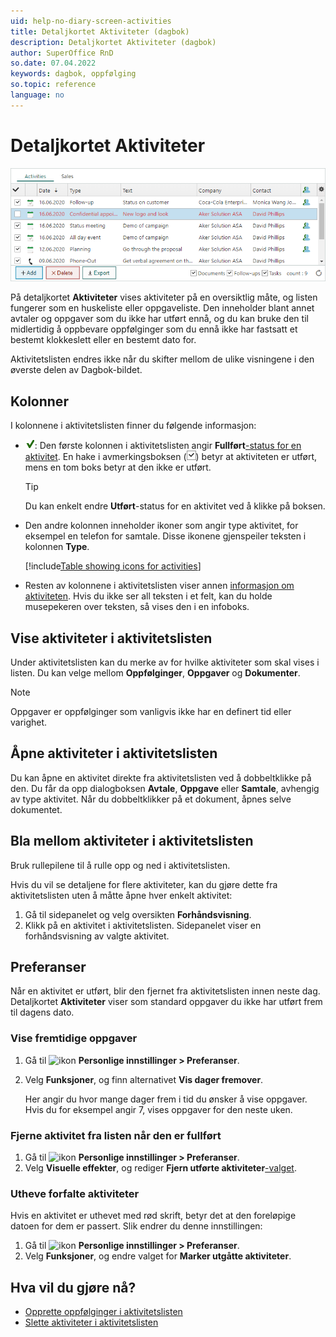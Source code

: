 ```yaml
---
uid: help-no-diary-screen-activities
title: Detaljkortet Aktiviteter (dagbok)
description: Detaljkortet Aktiviteter (dagbok)
author: SuperOffice RnD
so.date: 07.04.2022
keywords: dagbok, oppfølging
so.topic: reference
language: no
---
```


# Detaljkortet Aktiviteter

![Detaljkortet Aktiviteter (Dagbok) -screenshot][img4]

På detaljkortet **Aktiviteter** vises aktiviteter på en oversiktlig måte, og listen fungerer som en huskeliste eller oppgaveliste. Den inneholder blant annet avtaler og oppgaver som du ikke har utført ennå, og du kan bruke den til midlertidig å oppbevare oppfølginger som du ennå ikke har fastsatt et bestemt klokkeslett eller en bestemt dato for.

Aktivitetslisten endres ikke når du skifter mellom de ulike visningene i den øverste delen av Dagbok-bildet.

## Kolonner

I kolonnene i aktivitetslisten finner du følgende informasjon:

* ![ikon][img3]: Den første kolonnen i aktivitetslisten angir **Fullført**[-status for en aktivitet][1]. En hake i avmerkingsboksen (![ikon][img2]) betyr at aktiviteten er utført, mens en tom boks betyr at den ikke er utført.

    > [!TIP]
    > Du kan enkelt endre **Utført**-status for en aktivitet ved å klikke på boksen.

* Den andre kolonnen inneholder ikoner som angir type aktivitet, for eksempel en telefon for samtale. Disse ikonene gjenspeiler teksten i kolonnen **Type**.

    [!include[Table showing icons for activities](../../../learn/includes/table-activity-icons.md)]

* Resten av kolonnene i aktivitetslisten viser annen [informasjon om aktiviteten][2]. Hvis du ikke ser all teksten i et felt, kan du holde musepekeren over teksten, så vises den i en infoboks.

## Vise aktiviteter i aktivitetslisten

Under aktivitetslisten kan du merke av for hvilke aktiviteter som skal vises i listen. Du kan velge mellom **Oppfølginger**, **Oppgaver** og **Dokumenter**.

> [!NOTE]
> Oppgaver er oppfølginger som vanligvis ikke har en definert tid eller varighet.

## Åpne aktiviteter i aktivitetslisten

Du kan åpne en aktivitet direkte fra aktivitetslisten ved å dobbeltklikke på den. Du får da opp dialogboksen **Avtale**, **Oppgave** eller **Samtale**, avhengig av type aktivitet. Når du dobbeltklikker på et dokument, åpnes selve dokumentet.

## Bla mellom aktiviteter i aktivitetslisten

Bruk rullepilene til å rulle opp og ned i aktivitetslisten.

Hvis du vil se detaljene for flere aktiviteter, kan du gjøre dette fra aktivitetslisten uten å måtte åpne hver enkelt aktivitet:

1. Gå til sidepanelet og velg oversikten **Forhåndsvisning**.
2. Klikk på en aktivitet i aktivitetslisten. Sidepanelet viser en forhåndsvisning av valgte aktivitet.

## Preferanser

Når en aktivitet er utført, blir den fjernet fra aktivitetslisten innen neste dag. Detaljkortet **Aktiviteter** viser som standard oppgaver du ikke har utført frem til dagens dato.

### Vise fremtidige oppgaver

1. Gå til ![ikon][img1] **Personlige innstillinger > Preferanser**.
2. Velg **Funksjoner**, og finn alternativet **Vis dager fremover**.

    Her angir du hvor mange dager frem i tid du ønsker å vise oppgaver.
    Hvis du for eksempel angir 7, vises oppgaver for den neste uken.

### Fjerne aktivitet fra listen når den er fullført

1. Gå til ![ikon][img1] **Personlige innstillinger > Preferanser**.
2. Velg **Visuelle effekter**, og rediger **Fjern utførte aktiviteter**[-valget][8].

### Utheve forfalte aktiviteter

Hvis en aktivitet er uthevet med rød skrift, betyr det at den foreløpige datoen for dem er passert. Slik endrer du denne innstillingen:

1. Gå til ![ikon][img1] **Personlige innstillinger > Preferanser**.
2. Velg **Funksjoner**, og endre valget for **Marker utgåtte aktiviteter**.

## Hva vil du gjøre nå?

* [Opprette oppfølginger i aktivitetslisten][5]
* [Slette aktiviteter i aktivitetslisten][7]

<!-- Referenced links -->
[1]: ../change-completed-status.md
[2]: dialog-for-followups.md
[5]: ../create-follow-up.md
[7]: ../../../learn/basics/activity.md
[8]: ../../../learn/getting-started/preferences.md

<!-- Referenced images -->
[img1]: ../../../../media/icons/personal-settings-small.png
[img2]: ../../../../media/icons/check.png
[img3]: ../../../../media/icons/sale-sold-details.png
[img4]: ../../../../media/loc/en/diary/activities-detail.png
